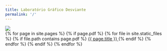 ```yaml
---
title: Laboratório Gráfico Desviante
permalink: '/'
---
```

<img id="home-image" src="{{ site.baseurl}}/assets/covers/LGD_Freud.gif" onclick="show(0)">

<div class="text-list">
{% for page in site.pages %}
  {% if page.pdf %}
    {% for file in site.static_files %}
      {% if file.path contains page.pdf %}
        <a class="menu-item" href="{{site.baseurl}}{{ file.path }}" target="_blank">
          {{ page.title }}
        </a>
      {% endif %}
    {% endfor %}
  {% endif %}
{% endfor %}
</div>

<script>
  function show(next) {
    var imgElement = document.getElementById('home-image');
    imgElement.setAttribute('src', '{{ site.baseurl}}/assets/images/'+next+'.gif');
    imgElement.setAttribute('onclick', 'show('+(next+1)%5+')');
  }
</script>
